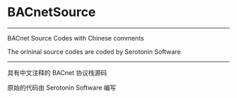 # BACnetSource

---

BACnet Source Codes with Chinese comments

The orininal source codes are coded by Serotonin Software

---

具有中文注释的 BACnet 协议栈源码

原始的代码由 Serotonin Software 编写
